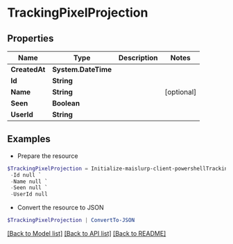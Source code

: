# TrackingPixelProjection
## Properties

Name | Type | Description | Notes
------------ | ------------- | ------------- | -------------
**CreatedAt** | **System.DateTime** |  | 
**Id** | **String** |  | 
**Name** | **String** |  | [optional] 
**Seen** | **Boolean** |  | 
**UserId** | **String** |  | 

## Examples

- Prepare the resource
```powershell
$TrackingPixelProjection = Initialize-maislurp-client-powershellTrackingPixelProjection  -CreatedAt null `
 -Id null `
 -Name null `
 -Seen null `
 -UserId null
```

- Convert the resource to JSON
```powershell
$TrackingPixelProjection | ConvertTo-JSON
```

[[Back to Model list]](../README#documentation-for-models) [[Back to API list]](../README#documentation-for-api-endpoints) [[Back to README]](../README)

